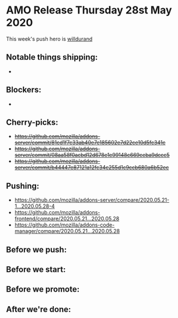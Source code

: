 # AMO Release Thursday 28st May 2020

This week's push hero is [willdurand](https://github.com/willdurand)

## Notable things shipping:

-

## Blockers:

-

## Cherry-picks:

- ~~https://github.com/mozilla/addons-server/commit/81cd1f7c33ab40e7e185602e7d22ce10d5fc341c~~
- ~~https://github.com/mozilla/addons-server/commit/08aa58f0acbd12d678e1e99148c669ceba9dccc5~~
- ~~https://github.com/mozilla/addons-server/commit/b44447e87121a12fc34c255d1c9ccb680a6b52ec~~

## Pushing:

- https://github.com/mozilla/addons-server/compare/2020.05.21-1...2020.05.28-4
- https://github.com/mozilla/addons-frontend/compare/2020.05.21...2020.05.28
- https://github.com/mozilla/addons-code-manager/compare/2020.05.21...2020.05.28

## Before we push:

## Before we start:

## Before we promote:

## After we're done:
